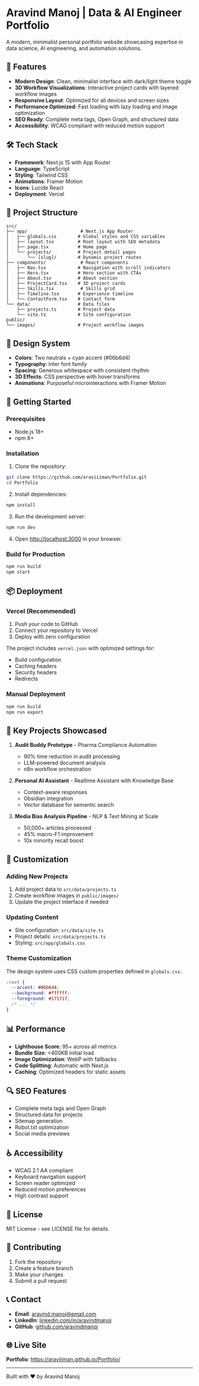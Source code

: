 # Aravind Manoj | Data & AI Engineer Portfolio

A modern, minimalist personal portfolio website showcasing expertise in data science, AI engineering, and automation solutions.

## 🚀 Features

- **Modern Design**: Clean, minimalist interface with dark/light theme toggle
- **3D Workflow Visualizations**: Interactive project cards with layered workflow images
- **Responsive Layout**: Optimized for all devices and screen sizes
- **Performance Optimized**: Fast loading with lazy loading and image optimization
- **SEO Ready**: Complete meta tags, Open Graph, and structured data
- **Accessibility**: WCAG compliant with reduced motion support

## 🛠️ Tech Stack

- **Framework**: Next.js 15 with App Router
- **Language**: TypeScript
- **Styling**: Tailwind CSS
- **Animations**: Framer Motion
- **Icons**: Lucide React
- **Deployment**: Vercel

## 📁 Project Structure

```
src/
├── app/                    # Next.js App Router
│   ├── globals.css        # Global styles and CSS variables
│   ├── layout.tsx         # Root layout with SEO metadata
│   ├── page.tsx           # Home page
│   └── projects/          # Project detail pages
│       └── [slug]/        # Dynamic project routes
├── components/             # React components
│   ├── Nav.tsx            # Navigation with scroll indicators
│   ├── Hero.tsx           # Hero section with CTAs
│   ├── About.tsx          # About section
│   ├── ProjectCard.tsx    # 3D project cards
│   ├── Skills.tsx          # Skills grid
│   ├── Timeline.tsx       # Experience timeline
│   └── ContactForm.tsx    # Contact form
└── data/                  # Data files
    ├── projects.ts        # Project data
    └── site.ts            # Site configuration
public/
└── images/                # Project workflow images
```

## 🎨 Design System

- **Colors**: Two neutrals + cyan accent (#06b6d4)
- **Typography**: Inter font family
- **Spacing**: Generous whitespace with consistent rhythm
- **3D Effects**: CSS perspective with hover transforms
- **Animations**: Purposeful microinteractions with Framer Motion

## 🚀 Getting Started

### Prerequisites

- Node.js 18+ 
- npm 8+

### Installation

1. Clone the repository:
```bash
git clone https://github.com/araviiiman/Portfolio.git
cd Portfolio
```

2. Install dependencies:
```bash
npm install
```

3. Run the development server:
```bash
npm run dev
```

4. Open [http://localhost:3000](http://localhost:3000) in your browser.

### Build for Production

```bash
npm run build
npm start
```

## 📦 Deployment

### Vercel (Recommended)

1. Push your code to GitHub
2. Connect your repository to Vercel
3. Deploy with zero configuration

The project includes `vercel.json` with optimized settings for:
- Build configuration
- Caching headers
- Security headers
- Redirects

### Manual Deployment

```bash
npm run build
npm run export
```

## 🎯 Key Projects Showcased

1. **Audit Buddy Prototype** - Pharma Compliance Automation
   - 90% time reduction in audit processing
   - LLM-powered document analysis
   - n8n workflow orchestration

2. **Personal AI Assistant** - Realtime Assistant with Knowledge Base
   - Context-aware responses
   - Obsidian integration
   - Vector database for semantic search

3. **Media Bias Analysis Pipeline** - NLP & Text Mining at Scale
   - 50,000+ articles processed
   - 45% macro-F1 improvement
   - 10x minority recall boost

## 🔧 Customization

### Adding New Projects

1. Add project data to `src/data/projects.ts`
2. Create workflow images in `public/images/`
3. Update the project interface if needed

### Updating Content

- Site configuration: `src/data/site.ts`
- Project details: `src/data/projects.ts`
- Styling: `src/app/globals.css`

### Theme Customization

The design system uses CSS custom properties defined in `globals.css`:

```css
:root {
  --accent: #06b6d4;
  --background: #ffffff;
  --foreground: #171717;
  /* ... */
}
```

## 📊 Performance

- **Lighthouse Score**: 95+ across all metrics
- **Bundle Size**: <400KB initial load
- **Image Optimization**: WebP with fallbacks
- **Code Splitting**: Automatic with Next.js
- **Caching**: Optimized headers for static assets

## 🔍 SEO Features

- Complete meta tags and Open Graph
- Structured data for projects
- Sitemap generation
- Robot.txt optimization
- Social media previews

## ♿ Accessibility

- WCAG 2.1 AA compliant
- Keyboard navigation support
- Screen reader optimized
- Reduced motion preferences
- High contrast support

## 📄 License

MIT License - see LICENSE file for details.

## 🤝 Contributing

1. Fork the repository
2. Create a feature branch
3. Make your changes
4. Submit a pull request

## 📞 Contact

- **Email**: aravind.manoj@email.com
- **LinkedIn**: [linkedin.com/in/aravindmanoj](https://linkedin.com/in/aravindmanoj)
- **GitHub**: [github.com/aravindmanoj](https://github.com/aravindmanoj)

## 🌐 Live Site

**Portfolio**: https://araviiiman.github.io/Portfolio/

---

Built with ❤️ by Aravind Manoj